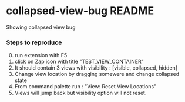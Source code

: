 # collapsed-view-bug README

Showing collapsed view bug

### Steps to reproduce

0. run extension with F5
1. click on Zap icon with title "TEST_VIEW_CONTAINER"
2. It should contain 3 views with visibility : [visible, collapsed, hidden]
3. Change view location by dragging somewere and change collapsed state
4. From command palette run : "View: Reset View Locations"
5. Views will jump back but visibility option will not reset.
